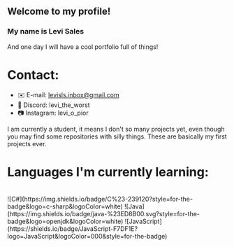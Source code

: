 ## Welcome to my profile!
### My name is Levi Sales
And one day I will have a cool portfolio full of things!

# Contact:
- ✉️ E-mail: levisls.inbox@gmail.com
- 👾 Discord: levi_the_worst
- 📷 Instagram: levi_o_pior

I am currently a student, it means I don't so many projects yet, even though you may find some repositories with silly things. These are basically my first projects ever.

# Languages I'm currently learning:
<br>
![C#](https://img.shields.io/badge/C%23-239120?style=for-the-badge&logo=c-sharp&logoColor=white) ![Java](https://img.shields.io/badge/java-%23ED8B00.svg?style=for-the-badge&logo=openjdk&logoColor=white) ![JavaScript](https://shields.io/badge/JavaScript-F7DF1E?logo=JavaScript&logoColor=000&style=for-the-badge)
